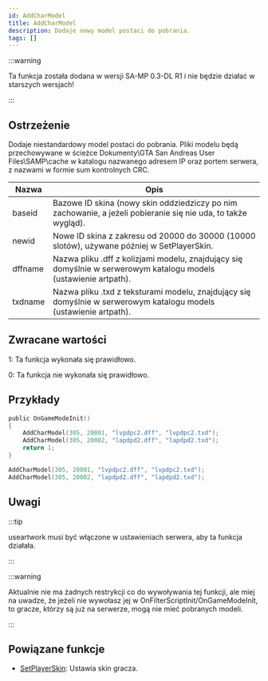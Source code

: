 ```yaml
---
id: AddCharModel
title: AddCharModel
description: Dodaje nowy model postaci do pobrania.
tags: []
---
```


:::warning

Ta funkcja została dodana w wersji SA-MP 0.3-DL R1 i nie będzie działać w starszych wersjach!

:::

## Ostrzeżenie

Dodaje niestandardowy model postaci do pobrania. Pliki modelu będą przechowywane w ścieżce Dokumenty\GTA San Andreas User Files\SAMP\cache w katalogu nazwanego adresem IP oraz portem serwera, z nazwami w formie sum kontrolnych CRC.

| Nazwa   | Opis                                                                                                              |
| ------- | ----------------------------------------------------------------------------------------------------------------- |
| baseid  | Bazowe ID skina (nowy skin oddziedziczy po nim zachowanie, a jeżeli pobieranie się nie uda, to także wygląd).     |
| newid   | Nowe ID skina z zakresu od 20000 do 30000 (10000 slotów), używane później w SetPlayerSkin.                        |
| dffname | Nazwa pliku .dff z kolizjami modelu, znajdujący się domyślnie w serwerowym katalogu models (ustawienie artpath).  |
| txdname | Nazwa pliku .txd z teksturami modelu, znajdujący się domyślnie w serwerowym katalogu models (ustawienie artpath). |

## Zwracane wartości

1: Ta funkcja wykonała się prawidłowo.

0: Ta funkcja nie wykonała się prawidłowo.

## Przykłady

```c
public OnGameModeInit()
{
    AddCharModel(305, 20001, "lvpdpc2.dff", "lvpdpc2.txd");
    AddCharModel(305, 20002, "lapdpd2.dff", "lapdpd2.txd");
    return 1;
}
```

```c
AddCharModel(305, 20001, "lvpdpc2.dff", "lvpdpc2.txd");
AddCharModel(305, 20002, "lapdpd2.dff", "lapdpd2.txd");
```

## Uwagi

:::tip

useartwork musi być włączone w ustawieniach serwera, aby ta funkcja działała.

:::

:::warning

Aktualnie nie ma żadnych restrykcji co do wywoływania tej funkcji, ale miej na uwadze, że jeżeli nie wywołasz jej w OnFilterScriptInit/OnGameModeInit, to gracze, którzy są już na serwerze, mogą nie mieć pobranych modeli.

:::

## Powiązane funkcje

- [SetPlayerSkin](SetPlayerSkin.md): Ustawia skin gracza.

